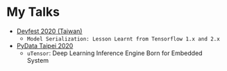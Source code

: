# My Talks

- [Devfest 2020 (Taiwan)](https://dboyliao.github.io/Devfest2020/index.html)
  - `Model Serialization: Lesson Learnt from Tensorflow 1.x and 2.x`
- [PyData Taipei 2020](https://dboyliao.github.io/PyDataTP_2020/#/)
  - `uTensor`: Deep Learning Inference Engine Born for Embedded System
